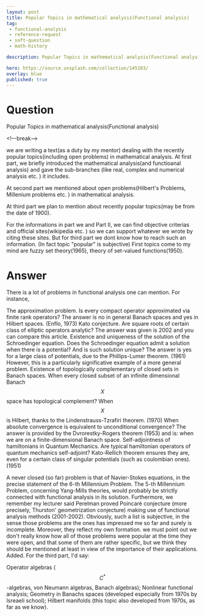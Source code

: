 ```yaml
---
layout: post
title: Popular Topics in mathematical analysis(Functional analysis)
tag:
 - functional-analysis
 - reference-request
 - soft-question
 - math-history

description: Popular Topics in mathematical analysis(Functional analysis)

hero: https://source.unsplash.com/collection/145103/
overlay: blue 
published: true
---
```


# Question 

Popular Topics in mathematical analysis(Functional analysis)

<!–-break-–>


we are  writing a text(as a duty by my mentor) dealing with the recently popular topics(including open problems) in mathematical analysis.
 At first part, we briefly introduced the mathematical analysis(and functioanal analysis) and gave the sub-branches (like real, complex and numerical analysis etc.
) it includes.

At  second part we mentioned about open problems(Hilbert's Problems, Millenium problems etc.
) in mathematical analysis.

At third part we plan to mention about recently popular topics(may be from the date of 1900).
  
For  the informations in part we and Part II, we can find objective criterias and official sites(wikipedia etc.
) so we can support whatever we wrote by citing these sites.
 But for third part we dont know how to reach such an information.
(In fact topic "popular" is subjective) First topics come to my mind are fuzzy set theory(1965), theory of set-valued functions(1950).


# Answer 


There is a lot of problems in functional analysis one can mention. For instance, 

The approximation problem. Is every compact operator approximated via finite rank operators? The answer is no in general Banach spaces and yes in Hilbert spaces. (Enflo, 1973)
Kato conjecture. Are square roots of certain class of elliptic operators analytic? The answer was given is 2002 and you can compare this article.
Existence and uniqueness of the solution of the Schroedinger equation. Does the Schroedinger equation admit a solution when there is a potential? And is such solution unique? The answer is yes for a large class of potentials, due to the Phillips-Lumer theorem. (1961) However, this is a particularly significative example of a more general problem.
Existence of topologically complementary of closed sets in Banach spaces. When every closed subset of an infinite dimensional Banach $$X$$ space has topological complement? When $$X$$ is Hilbert, thanks to the Lindenstrauss-Tzrafiri theorem. (1970)
When absolute convergence is equivalent to unconditional convergence? The answer is provided by the Dvrorestky-Rogers theorem (1953) and is: when we are on a finite-dimensional Banach space.
Self-adjointness of hamiltonians in Quantum Mechanics. Are typical hamiltonian operators of quantum mechanics self-adjoint? Kato-Rellich theorem ensures they are, even for a certain class of singular potentials (such as coulombian ones). (1951)

A never closed (so far) problem is that of Navier-Stokes equations, in the precise statement of the 6-th Millennium Problem. The 5-th Millennium Problem, concerning Yang-Mills theories, would probably be strictly connected with functional analysis in its solution. Furthermore, we remember my lecturer said Perelman proved Poincaré conjecture (more precisely, Thurston' geometrization conjecture) making use of functional analysis methods (2001-2002).
Obviously, such a list is subjective, in the sense those problems are the ones has impressed me so far and surely is incomplete. Moreover, they reflect my own formation. we must point out we don't really know how all of those problems were popular at the time they were open, and that some of them are rather specific, but we think they should be mentioned at least in view of the importance of their applications.
Added. For the third part, I'd say:

Operator algebras ($$C^*$$-algebras, von Neumann algebras, Banach algebras);
Nonlinear functional analysis;
Geometry in Banachs spaces (developed especially from 1970s by Isreaeli school);
Hilbert manifolds (this topic also developed from 1970s, as far as we know).


